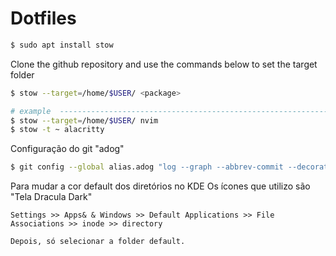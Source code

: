 # Dotfiles


```bash
$ sudo apt install stow
```

Clone the github repository and use the commands below to set the target folder

```bash
$ stow --target=/home/$USER/ <package>

# example  ---------------------------------------------------------------------
$ stow --target=/home/$USER/ nvim
$ stow -t ~ alacritty
```

Configuração do git "adog"
```bash
$ git config --global alias.adog "log --graph --abbrev-commit --decorate --format=format:'%C(bold blue)%h%C(reset) - %C(bold green)(%ar)%C(reset) %C(white)%s%C(reset) %C(dim white)- %an%C(reset)%C(auto)%d%C(reset)' --all"
```

Para mudar a cor default dos diretórios no KDE
Os ícones que utilizo são "Tela Dracula Dark"
```text
Settings >> Apps& & Windows >> Default Applications >> File Associations >> inode >> directory

Depois, só selecionar a folder default.
```
